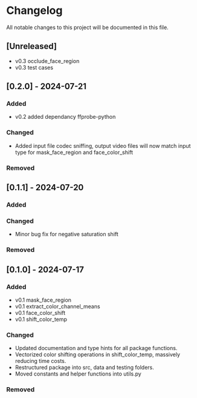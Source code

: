 # Changelog

All notable changes to this project will be documented in this file.

## [Unreleased]
- v0.3 occlude_face_region
- v0.3 test cases

## [0.2.0] - 2024-07-21

### Added

- v0.2 added dependancy ffprobe-python

### Changed

- Added input file codec sniffing, output video files will now match input type for mask_face_region
and face_color_shift

### Removed

## [0.1.1] - 2024-07-20

### Added

### Changed

- Minor bug fix for negative saturation shift

### Removed

## [0.1.0] - 2024-07-17

### Added

- v0.1 mask_face_region
- v0.1 extract_color_channel_means
- v0.1 face_color_shift
- v0.1 shift_color_temp

### Changed

- Updated documentation and type hints for all package functions.
- Vectorized color shifting operations in shift_color_temp, massively reducing time costs.
- Restructured package into src, data and testing folders.
- Moved constants and helper functions into utils.py

### Removed
